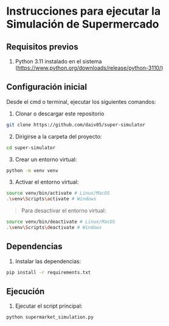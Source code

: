# Instrucciones para ejecutar la Simulación de Supermercado

## Requisitos previos

1. Python 3.11 instalado en el sistema (https://www.python.org/downloads/release/python-3110/)

## Configuración inicial

Desde el cmd o terminal, ejecutar los siguientes comandos:

1. Clonar o descargar este repositorio

```bash
git clone https://github.com/daiv05/super-simulator
```

2. Dirigirse a la carpeta del proyecto:

```bash
cd super-simulator
```

3. Crear un entorno virtual:

```bash
python -m venv venv
```

3. Activar el entorno virtual:

```bash
source venv/bin/activate # Linux/MacOS
.\venv\Scripts\activate # Windows
```

> Para desactivar el entorno virtual:
```bash
source venv/bin/deactivate # Linux/MacOS
.\venv\Scripts\deactivate # Windows
```

## Dependencias

1. Instalar las dependencias:

```bash
pip install -r requirements.txt
```

## Ejecución

1. Ejecutar el script principal:

```bash
python supermarket_simulation.py
```


 